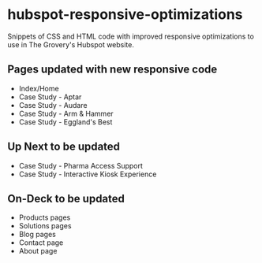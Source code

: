 # hubspot-responsive-optimizations

Snippets of CSS and HTML code with improved responsive optimizations to use in The Grovery's Hubspot website.

## Pages updated with new responsive code

- Index/Home
- Case Study - Aptar
- Case Study - Audare
- Case Study - Arm & Hammer
- Case Study - Eggland's Best

## Up Next to be updated

- Case Study - Pharma Access Support
- Case Study - Interactive Kiosk Experience

## On-Deck to be updated

- Products pages
- Solutions pages
- Blog pages
- Contact page
- About page
